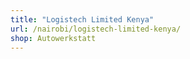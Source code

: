```yaml
---
title: "Logistech Limited Kenya"
url: /nairobi/logistech-limited-kenya/
shop: Autowerkstatt
---
```


